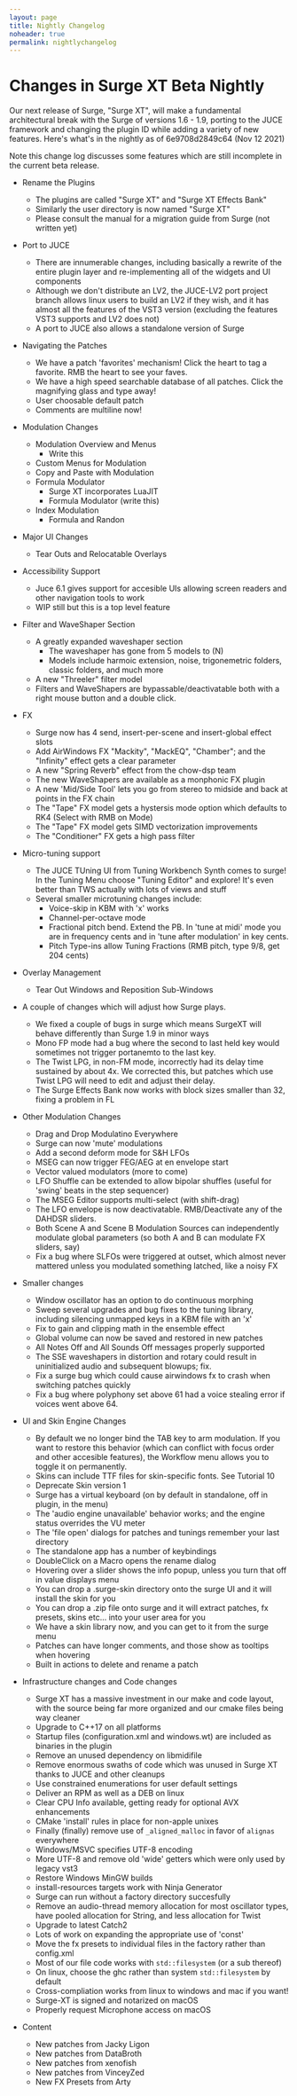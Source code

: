 ```yaml
---
layout: page
title: Nightly Changelog
noheader: true
permalink: nightlychangelog
---
```


# Changes in Surge XT Beta Nightly

Our next release of Surge, "Surge XT", will make a fundamental architectural break with the 
Surge of versions 1.6 - 1.9, porting to the JUCE framework and changing the plugin ID while
adding a variety of new features. Here's what's in the nightly as of  6e9708d2849c64 (Nov 12 2021)

Note this change log discusses some features which are still incomplete in the current beta release.

- Rename the Plugins
   - The plugins are called "Surge XT" and "Surge XT Effects Bank"
   - Similarly the user directory is now named "Surge XT"
   - Please consult the manual for a migration guide from Surge (not written yet)

- Port to JUCE
  - There are innumerable changes, including basically a rewrite of the entire plugin layer
    and re-implementing all of the widgets and UI components
  - Although we don't distribute an LV2, the JUCE-LV2 port project branch allows linux
    users to build an LV2 if they wish, and it has almost all the features of the
    VST3 version (excluding the features VST3 supports and LV2 does not)
  - A port to JUCE also allows a standalone version of Surge
    
- Navigating the Patches
  - We have a patch 'favorites' mechanism! Click the heart to tag a favorite. RMB the heart to see your faves.
  - We have a high speed searchable database of all patches. Click the magnifying glass and type away!
  - User choosable default patch
  - Comments are multiline now!


- Modulation Changes
  - Modulation Overview and Menus
     - Write this
  - Custom Menus for Modulation 
  - Copy and Paste with Modulation
  - Formula Modulator
    - Surge XT incorporates LuaJIT
    - Formula Modulator (write this)
  - Index Modulation
      - Formula and Randon 

- Major UI Changes
  - Tear Outs and Relocatable Overlays   

- Accessibility Support
  - Juce 6.1 gives support for accesible UIs allowing screen readers and other 
    navigation tools to work
  - WIP still but this is a top level feature

- Filter and WaveShaper Section
  - A greatly expanded waveshaper section
    - The waveshaper has gone from 5 models to (N)
    - Models include harmoic extension, noise, trigonemetric folders, classic folders, and much more
  - A new "Threeler" filter model
  - Filters and WaveShapers are bypassable/deactivatable both with a right mouse button and a double click.
 
- FX
  - Surge now has 4 send, insert-per-scene and insert-global effect slots
  - Add AirWindows FX "Mackity", "MackEQ", "Chamber"; and the "Infinity" effect gets a clear parameter
  - A new "Spring Reverb" effect from the chow-dsp team
  - The new WaveShapers are available as a monphonic FX plugin 
  - A new 'Mid/Side Tool' lets you go from stereo to midside and back at points in the FX chain
  - The "Tape" FX model gets a hystersis mode option which defaults to RK4 (Select with RMB on Mode)
  - The "Tape" FX model gets SIMD vectorization improvements
  - The "Conditioner" FX gets a high pass filter 
  

- Micro-tuning support
  - The JUCE TUning UI from Tuning Workbench Synth comes to surge! In the Tuning Menu choose "Tuning Editor" and explore! It's even better
    than TWS actually with lots of views and stuff
  - Several smaller microtuning changes include:
    - Voice-skip in KBM with 'x' works
    - Channel-per-octave mode  
    - Fractional pitch bend. Extend the PB. In 'tune at midi' mode you are in frequency cents and in 'tune after modulation' in key cents.
    - Pitch Type-ins allow Tuning Fractions (RMB pitch, type 9/8, get 204 cents)

- Overlay Management
  - Tear Out Windows and Reposition Sub-Windows
   
- A couple of changes which will adjust how Surge plays.
  - We fixed a couple of bugs in surge which means SurgeXT will behave differently than Surge 1.9 in minor ways
  - Mono FP mode had a bug where the second to last held key would sometimes not trigger portanemto to the last key.  
  - The Twist LPG, in non-FM mode, incorrectly had its delay time sustained by about 4x. We corrected this, but patches which
    use Twist LPG will need to edit and adjust their delay.
  - The Surge Effects Bank now works with block sizes smaller than 32, fixing a problem in FL

- Other Modulation Changes
  - Drag and Drop Modulatino Everywhere 
  - Surge can now 'mute' modulations 
  - Add a second deform mode for S&H LFOs
  - MSEG can now trigger FEG/AEG at en envelope start
  - Vector valued modulators (more to come)
  - LFO Shuffle can be extended to allow bipolar shuffles (useful for 'swing' beats
    in the step sequencer)
  - The MSEG Editor supports multi-select (with shift-drag)
  - The LFO envelope is now deactivatable. RMB/Deactivate any of the DAHDSR sliders.
  - Both Scene A and Scene B Modulation Sources can independently modulate global parameters (so both A and B can modulate FX sliders, say)
  - Fix a bug where SLFOs were triggered at outset, which almost never mattered unless you modulated something latched, like a noisy FX

- Smaller changes
  - Window oscillator has an option to do continuous morphing
  - Sweep several upgrades and bug fixes to the tuning library,
    including silencing unmapped keys in a KBM file with an 'x'
  - Fix to gain and clipping math in the ensemble effect
  - Global volume can now be saved and restored in new patches
  - All Notes Off and All Sounds Off messages properly supported
  - The SSE waveshapers in distortion and rotary could result in
    uninitialized audio and subsequent blowups; fix.
  - Fix a surge bug which could cause airwindows fx to crash when switching
    patches quickly
  - Fix a bug where polyphony set above 61 had a voice stealing error if voices went above 64.

- UI and Skin Engine Changes
  - By default we no longer bind the TAB key to arm modulation. If you want to
    restore this behavior (which can conflict with focus order and other accesible
    features), the Workflow menu allows you to toggle it on permanently.
  - Skins can include TTF files for skin-specific fonts. See Tutorial 10
  - Deprecate Skin version 1
  - Surge has a virtual keyboard (on by default in standalone, off in plugin, in the menu)
  - The 'audio engine unavailable' behavior works; and the engine status overrides the VU meter
  - The 'file open' dialogs for patches and tunings remember your last directory
  - The standalone app has a number of keybindings
  - DoubleClick on a Macro opens the rename dialog
  - Hovering over a slider shows the info popup, unless you turn that off in value displays menu
  - You can drop a .surge-skin directory onto the surge UI and it will install the skin for you
  - You can drop a .zip file onto surge and it will extract patches, fx presets, skins etc... into your user area for you
  - We have a skin library now, and you can get to it from the surge menu
  - Patches can have longer comments, and those show as tooltips when hovering
  - Built in actions to delete and rename a patch

- Infrastructure changes and Code changes
  - Surge XT has a massive investment in our make and code layout, with the source being far more organized and our cmake files being way cleaner
  - Upgrade to C++17 on all platforms
  - Startup files (configuration.xml and windows.wt) are included as binaries in the plugin
  - Remove an unused dependency on libmidifile
  - Remove enormous swaths of code which was unused in Surge XT thanks to JUCE and other cleanups
  - Use constrained enumerations for user default settings
  - Deliver an RPM as well as a DEB on linux
  - Clear CPU Info available, getting ready for optional AVX enhancements
  - CMake 'install' rules in place for non-apple unixes
  - Finally (finally) remove use of `_aligned_malloc` in favor of `alignas` everywhere
  - Windows/MSVC specifies UTF-8 encoding
  - More UTF-8 and remove old 'wide' getters which were only used by legacy vst3
  - Restore Windows MinGW builds
  - install-resources targets work with Ninja Generator
  - Surge can run without a factory directory succesfully
  - Remove an audio-thread memory allocation for most oscillator types, have pooled allocation for String, and less allocation for Twist
  - Upgrade to latest Catch2 
  - Lots of work on expanding the appropriate use of 'const'
  - Move the fx presets to individual files in the factory rather than config.xml
  - Most of our file code works with `std::filesystem` (or a sub thereof)
  - On linux, choose the ghc rather than system `std::filesystem` by default
  - Cross-compliation works from linux to windows and mac if you want!
  - Surge-XT is signed and notarized on macOS
  - Properly request Microphone access on macOS
  
- Content
  - New patches from Jacky Ligon
  - New patches from DataBroth
  - New patches from xenofish
  - New patches from VinceyZed
  - New FX Presets from Arty
  
  
